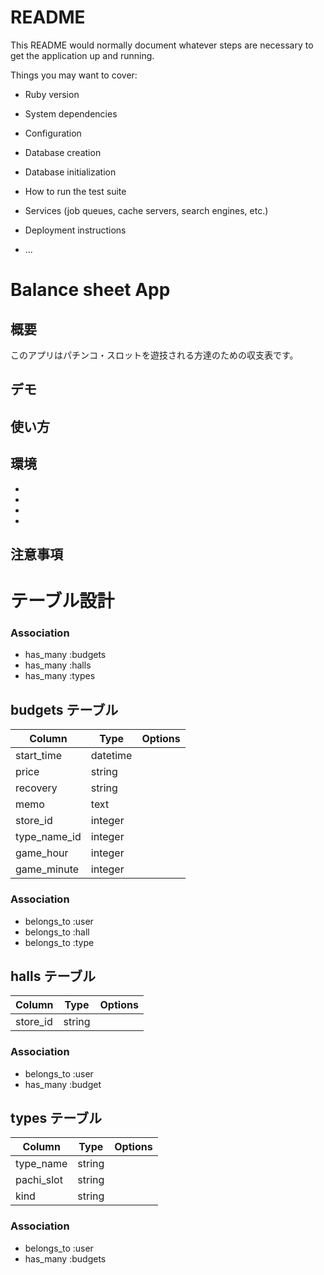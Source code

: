 # README

This README would normally document whatever steps are necessary to get the
application up and running.

Things you may want to cover:

* Ruby version

* System dependencies

* Configuration

* Database creation

* Database initialization

* How to run the test suite

* Services (job queues, cache servers, search engines, etc.)

* Deployment instructions

* ...

# Balance sheet App

## 概要

このアプリはパチンコ・スロットを遊技される方達のための収支表です。

## デモ


## 使い方


## 環境

- 
- 
- 
- 

## 注意事項




# テーブル設計

### Association
- has_many :budgets
- has_many :halls
- has_many :types

## budgets テーブル

| Column      | Type     | Options     |
| ----------- | -------- | ----------- |
| start_time  | datetime |             |
| price       | string   |             |
| recovery    | string   |             |
| memo        | text     |             |
| store_id    | integer  |             |
| type_name_id| integer  |             |
| game_hour   | integer  |             |
| game_minute | integer  |             |

### Association
- belongs_to :user
- belongs_to :hall
- belongs_to :type

## halls テーブル

| Column       | Type       | Options    |
| ------------ | ---------- | ---------- |
| store_id     | string     |            |

### Association
- belongs_to :user
- has_many :budget

## types テーブル

| Column       | Type       | Options   |
| ------------ | ---------- | --------- |
| type_name    | string     |           |
| pachi_slot   | string     |           |
| kind         | string     |           |

### Association
- belongs_to :user
- has_many :budgets
